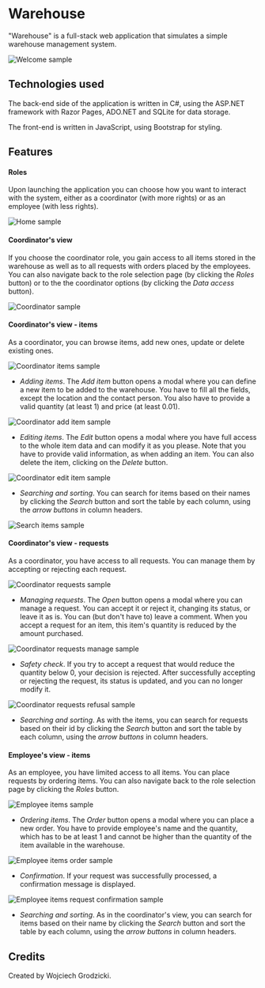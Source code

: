 # **Warehouse**

"Warehouse" is a full-stack web application that simulates a simple warehouse management system.

![Welcome sample](Warehouse/wwwroot/images/welcome.png)

## **Technologies used**

The back-end side of the application is written in C#, using the ASP.NET framework with Razor Pages, ADO.NET and SQLite for data storage.

The front-end is written in JavaScript, using Bootstrap for styling.

## **Features**

#### Roles

Upon launching the application you can choose how you want to interact with the system, either as a coordinator (with more rights) or as an employee (with less rights).

![Home sample](Warehouse/wwwroot/images/home.png)

#### Coordinator's view

If you choose the coordinator role, you gain access to all items stored in the warehouse as well as to all requests with orders placed by the employees. You can also navigate back to the role selection page (by clicking the *Roles* button) or to the the coordinator options (by clicking the *Data access* button).

![Coordinator sample](Warehouse/wwwroot/images/coord-options.png)

#### Coordinator's view - items

As a coordinator, you can browse items, add new ones, update or delete existing ones.

![Coordinator items sample](Warehouse/wwwroot/images/coord-items.png)

- *Adding items*. The *Add item* button opens a modal where you can define a new item to be added to the warehouse. You have to fill all the fields, except the location and the contact person. You also have to provide a valid quantity (at least 1) and price (at least 0.01).

![Coordinator add item sample](Warehouse/wwwroot/images/coord-items-add.png)

- *Editing items*. The *Edit* button opens a modal where you have full access to the whole item data and can modify it as you please. Note that you have to provide valid information, as when adding an item. You can also delete the item, clicking on the *Delete* button.

![Coordinator edit item sample](Warehouse/wwwroot/images/coord-items-edit.png)

- *Searching and sorting*. You can search for items based on their names by clicking the *Search* button and sort the table by each column, using the *arrow buttons* in column headers.

![Search items sample](Warehouse/wwwroot/images/coord-items-search.png)

#### Coordinator's view - requests

As a coordinator, you have access to all requests. You can manage them by accepting or rejecting each request.

![Coordinator requests sample](Warehouse/wwwroot/images/coord-requests.png)

- *Managing requests*. The *Open* button opens a modal where you can manage a request. You can accept it or reject it, changing its status, or leave it as is. You can (but don't have to) leave a comment. When you accept a request for an item, this item's quantity is reduced by the amount purchased.

![Coordinator requests manage sample](Warehouse/wwwroot/images/coord-requests-manage.png)

- *Safety check*. If you try to accept a request that would reduce the quantity below 0, your decision is rejected. After successfully accepting or rejecting the request, its status is updated, and you can no longer modify it.

![Coordinator requests refusal sample](Warehouse/wwwroot/images/coord-requests-refusal.png)

- *Searching and sorting*. As with the items, you can search for requests based on their id by clicking the *Search* button and sort the table by each column, using the *arrow buttons* in column headers.

#### Employee's view - items

As an employee, you have limited access to all items. You can place requests by ordering items. You can also navigate back to the role selection page by clicking the *Roles* button.

![Employee items sample](Warehouse/wwwroot/images/empl-items.png)

- *Ordering items*. The *Order* button opens a modal where you can place a new order. You have to provide employee's name and the quantity, which has to be at least 1 and cannot be higher than the quantity of the item available in the warehouse.

![Employee items order sample](Warehouse/wwwroot/images/empl-order.png)

- *Confirmation*. If your request was successfully processed, a confirmation message is displayed.

![Employee items request confirmation sample](Warehouse/wwwroot/images/empl-requests-created.png)

- *Searching and sorting*. As in the coordinator's view, you can search for items based on their name by clicking the *Search* button and sort the table by each column, using the *arrow buttons* in column headers.

## **Credits**

Created by Wojciech Grodzicki.